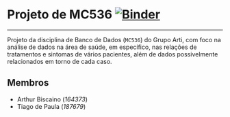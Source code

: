 # Projeto de MC536 [![Binder](https://mybinder.org/badge_logo.svg)](https://mybinder.org/v2/gh/TiagodePAlves/mc536-projeto/master)

---

Projeto da disciplina de Banco de Dados (`MC536`) do Grupo Arti, com foco na análise de dados na área de saúde, em específico, nas relações de tratamentos e sintomas de vários pacientes, além de dados possivelmente relacionados em torno de cada caso.

## Membros

- Arthur Biscaino (*164373*)
- Tiago de Paula (*187679*)